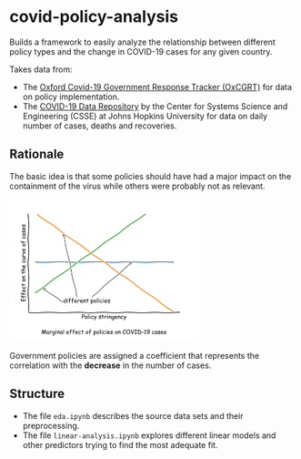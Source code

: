 # covid-policy-analysis

Builds a framework to easily analyze the relationship between different policy types and the change in COVID-19 cases for any given country.

Takes data from:
- The [Oxford Covid-19 Government Response Tracker (OxCGRT)](https://github.com/OxCGRT/covid-policy-tracker) for data on policy implementation.
- The [COVID-19 Data Repository](https://github.com/CSSEGISandData/COVID-19) by the Center for Systems Science and Engineering (CSSE) at Johns Hopkins University for data on daily number of cases, deaths and recoveries.

## Rationale

The basic idea is that some policies should have had a major impact on the containment of the virus while others were probably not as relevant.

<img src='xkcd/xkcd-img.png' height="250" />

Government policies are assigned a coefficient that represents the correlation with the **decrease** in the number of cases.

## Structure

- The file `eda.ipynb` describes the source data sets and their preprocessing.
- The file `linear-analysis.ipynb` explores different linear models and other predictors trying to find the most adequate fit.